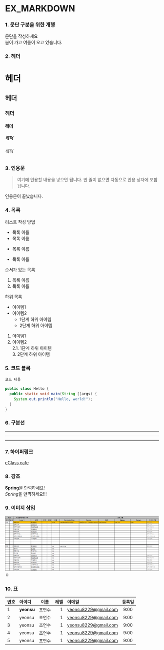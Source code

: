 # EX_MARKDOWN
### 1. 문단 구분을 위한 개행
문단을 작성하세요  
봄이 가고 여름이 오고 있습니다.

### 2. 헤더
# 헤더
## 헤더
### 헤더
#### 헤더
##### 헤더
###### 헤더

### 3. 인용문
> 여기에 인용할 내용을 넣으면 됩니다.
> 빈 줄이 없으면 자동으로 인용 상자에 포함 됩니다.  

인용문이 끝났습니다.

### 4. 목록
리스트 작성 방법

* 목록 이름
* 목록 이름
- 목록 이름
+ 목록 이름

순서가 있는 목록
1. 목록 이름
2. 목록 이름

하위 목록  
- 아이템1  
- 아이템2  
  - 1단계 하위 아이템  
  * 2단계 하위 아이템

1. 아이템1  
2. 아이템2  
    2.1. 1단계 하위 아이템  
      3. 2단계 하위 아이템

### 5. 코드 블록
``` 프로그래밍 언어
코드 내용
```

```Java
public class Hello {
  public static void main(String []args) {
    System.out.println("Hello, world!");
  }
}
```

### 6. 구분선
---
***
___

### 7. 하이퍼링크
[eClass cafe](https://cafe.naver.com/kndjang "eClass cafe 입니다.")

### 8. 강조
**Spring**을 만끽하세요!  
*Spring*을 만끽하세요!!!

### 9. 이미지 삽입
![프로그램 사양서](https://github.com/yeonsu-cho/EX_MARKDOWN/blob/main/image.png "eClass cafe 입니다.")
ㅇ
### 10. 표
|번호|아이디|이름|레벨|이메일|등록일|
|:-------|:-------|:-------:|-------:|:-------|:-------:|
|1	     |**yeonsu**  |	조연수	|1|	yeonsu8229@gmail.com|	9:00|
|2	     |yeonsu  |	조연수	|1|	yeonsu8229@gmail.com|	9:00|
|3	     |yeonsu  |	조연수	|1|	yeonsu8229@gmail.com|	9:00|
|4	     |yeonsu  |	조연수	|1|	yeonsu8229@gmail.com|	9:00|
|5	     |yeonsu  |	조연수	|1|	yeonsu8229@gmail.com|	9:00|
